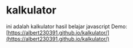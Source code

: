 # kalkulator
ini adalah kalkulator hasil belajar javascript
Demo: [https://albert230391.github.io/kalkulator/](https://albert230391.github.io/kalkulator/)